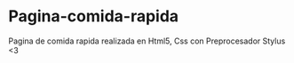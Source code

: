 # Pagina-comida-rapida
Pagina de comida rapida realizada en Html5, Css con Preprocesador Stylus &lt;3
